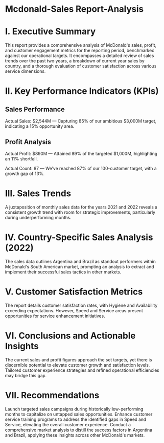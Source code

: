 # Mcdonald-Sales Report-Analysis
# I. Executive Summary

This report provides a comprehensive analysis of McDonald's sales, profit, and customer engagement metrics for the reporting period, benchmarked against our operational targets. It encompasses a detailed review of sales trends over the past two years, a breakdown of current year sales by country, and a thorough evaluation of customer satisfaction across various service dimensions.

# II. Key Performance Indicators (KPIs)

## Sales Performance
Actual Sales: 
$2,544M — Capturing 85% of our ambitious $3,000M target, indicating a 15% opportunity area.

## Profit Analysis
Actual Profit: 
$890M — Attained 89% of the targeted $1,000M, highlighting an 11% shortfall.


Actual Count: 
87 — We've reached 87% of our 100-customer target, with a growth gap of 13%.

# III. Sales Trends

A juxtaposition of monthly sales data for the years 2021 and 2022 reveals a consistent growth trend with room for strategic improvements, particularly during underperforming months.

# IV. Country-Specific Sales Analysis (2022)

The sales data outlines Argentina and Brazil as standout performers within McDonald's South American market, prompting an analysis to extract and implement their successful sales tactics in other markets.

# V. Customer Satisfaction Metrics

The report details customer satisfaction rates, with Hygiene and Availability exceeding expectations. However, Speed and Service areas present opportunities for service enhancement initiatives.

# VI. Conclusions and Actionable Insights

The current sales and profit figures approach the set targets, yet there is discernible potential to elevate customer growth and satisfaction levels. Tailored customer experience strategies and refined operational efficiencies may bridge this gap.

# VII. Recommendations

Launch targeted sales campaigns during historically low-performing months to capitalize on untapped sales opportunities.
Enhance customer service training programs to address the identified gaps in Speed and Service, elevating the overall customer experience.
Conduct a comprehensive market analysis to distill the success factors in Argentina and Brazil, applying these insights across other McDonald's markets.
